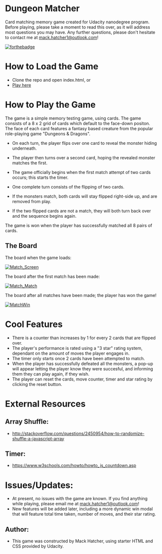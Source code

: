 # Dungeon Matcher
Card matching memory game created for Udacity nanodegree program. Before playing, please take a moment to read this over, as it will address most questions you may have. Any further questions, please don't hesitate to contact me at mack.hatcher1@outlook.com! 

[![forthebadge](https://forthebadge.com/images/badges/gluten-free.svg)](https://forthebadge.com)

# How to Load the Game
* Clone the repo and open index.html, or
* [Play here](https://mackhatcher.github.io/memorygame1/)

# How to Play the Game
The game is a simple memory testing game, using cards. The game consists of a 8 x 2 grid of cards which default to the face-down positon.
The face of each card features a fantasy based creature from the popular role-playing game "Dungeons & Dragons".

* On each turn, the player flips over one card to reveal the monster hiding underneath. 
* The player then turns over a second card, hoping the revealed monster matches the first.
* The game officially begins when the first match attempt of two cards occurs; this starts the timer. 
* One complete turn consists of the flipping of two cards. 

* If the monsters match, both cards will stay flipped right-side up, and are removed from play. 
* If the two flipped cards are not a match, they will both turn back over and the sequence begins again.

The game is won when the player has successfully matched all 8 pairs of cards. 
## The Board
The board when the game loads:

<a href="https://ibb.co/kmCpRn"><img src="https://preview.ibb.co/cBx0XS/Match_Screen.jpg" alt="Match_Screen" border="0"></a>

The board after the first match has been made:

<a href="https://ibb.co/dE60Gn"><img src="https://preview.ibb.co/fuPWNS/Match_Match.jpg" alt="Match_Match" border="0"></a>

The board after all matches have been made; the player has won the game!

<a href="https://ibb.co/jbXjsS"><img src="https://preview.ibb.co/dpJPsS/MatchWin.jpg" alt="MatchWin" border="0"></a>

# Cool Features
* There is a counter than increases by 1 for every 2 cards that are flipped over.
* The player's performance is rated using a "3 star" rating system, dependant on the amount of moves the player engages in.
* The timer only starts once 2 cards have been attempted to match.
* When the player has successfully defeated all the monsters, a pop-up will appear letting the player know they were succesful, and informing them they can play again, if they wish.
* The player can reset the cards, move counter, timer and star rating by clicking the reset button.

# External Resources

## Array Shuffle:
* http://stackoverflow.com/questions/2450954/how-to-randomize-shuffle-a-javascript-array

## Timer:
* https://www.w3schools.com/howto/howto_js_countdown.asp

# Issues/Updates:
* At present, no issues with the game are known. If you find anything while playing, please email me at mack.hatcher1@outlook.com!
* New features will be added later, including a more dynamic win modal that will feature total time taken, number of moves, and their star rating.
## Author:
* This game was constructed by Mack Hatcher, using starter HTML and CSS provided by Udacity. 

